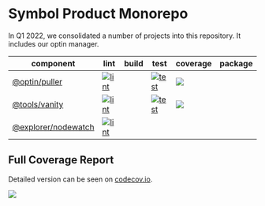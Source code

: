 # Symbol Product Monorepo

In Q1 2022, we consolidated a number of projects into this repository.
It includes our optin manager.

| component | lint | build | test | coverage | package |
|-----------|------|-------|------|----------| ------- |
| [@optin/puller](optin/puller) | [![lint][optin-puller-lint]][optin-puller-job] || [![test][optin-puller-test]][optin-puller-job]| [![][optin-puller-cov]][optin-puller-cov-link] |
| [@tools/vanity](tools/vanity) | [![lint][tools-vanity-lint]][tools-vanity-job] || [![test][tools-vanity-test]][tools-vanity-job]| [![][tools-vanity-cov]][tools-vanity-cov-link] |
| [@explorer/nodewatch](explorer/nodewatch) | [![lint][nodewatch-lint]][nodewatch-job] ||||

## Full Coverage Report

Detailed version can be seen on [codecov.io][product-cov-link].

[![][product-cov]][product-cov-link]

[product-cov]: https://codecov.io/gh/symbol/product/branch/dev/graphs/tree.svg
[product-cov-link]: https://codecov.io/gh/symbol/product/tree/dev

[optin-puller-job]: https://jenkins.symboldev.com/blue/organizations/jenkins/Symbol%2Fgenerated%2Fproduct%2Fpuller/activity?branch=dev
[optin-puller-lint]: https://jenkins.symboldev.com/buildStatus/icon?job=Symbol%2Fgenerated%2Fproduct%2Fpuller%2Fdev%2F&config=optin-puller-lint
[optin-puller-test]: https://jenkins.symboldev.com/buildStatus/icon?job=Symbol%2Fgenerated%2Fproduct%2Fpuller%2Fdev%2F&config=optin-puller-test
[optin-puller-cov]: https://codecov.io/gh/symbol/product/branch/dev/graph/badge.svg?token=SSYYBMK0M7&flag=optin-puller
[optin-puller-cov-link]: https://codecov.io/gh/symbol/product/tree/dev/optin/puller

[tools-vanity-job]: https://jenkins.symboldev.com/blue/organizations/jenkins/Symbol%2Fgenerated%2Fproduct%2Fvanity/activity?branch=dev
[tools-vanity-lint]: https://jenkins.symboldev.com/buildStatus/icon?job=Symbol%2Fgenerated%2Fproduct%2Fvanity%2Fdev%2F&config=tools-vanity-lint
[tools-vanity-test]: https://jenkins.symboldev.com/buildStatus/icon?job=Symbol%2Fgenerated%2Fproduct%2Fvanity%2Fdev%2F&config=tools-vanity-test
[tools-vanity-cov]: https://codecov.io/gh/symbol/product/branch/dev/graph/badge.svg?token=SSYYBMK0M7&flag=tools-vanity
[tools-vanity-cov-link]: https://codecov.io/gh/symbol/product/tree/dev/tools/vanity

[nodewatch-job]: https://jenkins.symboldev.com/blue/organizations/jenkins/Symbol%2Fgenerated%2Fproduct%2Fnodewatch/activity?branch=dev
[nodewatch-lint]: https://jenkins.symboldev.com/buildStatus/icon?job=Symbol%2Fgenerated%2Fproduct%2Fnodewatch%2Fdev%2F&config=explorer-nodewatch-lint
